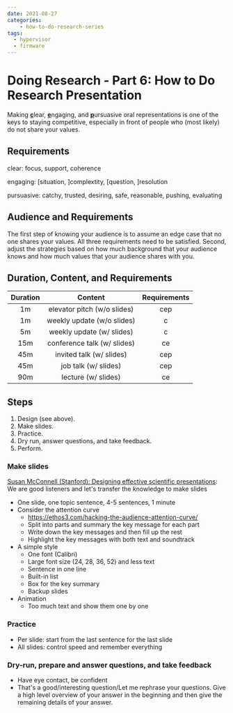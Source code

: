 ```yaml
---
date: 2021-08-27
categories:
    - how-to-do-research-series
tags:
  - hypervisor
  - firmware
---
```


# Doing Research - Part 6: How to Do Research Presentation

Making <u>__c__</u>lear, <u>__e__</u>ngaging, and <u>__p__</u>ursuasive oral
representations is one of the keys to staying competitive, especially in front
of people who (most likely) do not share your values.

## Requirements

clear: focus, support, coherence

engaging: [situation, ]complextity, [question, ]resolution

pursuasive: catchy, trusted, desiring, safe, reasonable, pushing, evaluating

## Audience and Requirements

The first step of knowing your audience is to assume an edge case that no one
shares your values. All three requirements need to be satisfied. Second, adjust
the strategies based on how much background that your audience knows and how
much values that your audience shares with you.

## Duration, Content, and Requirements

| Duration | Content | Requirements |
|:--:|:---------------------------:|:----:|
| 1m | elevator pitch (w/o slides) | cep |
| 1m | weekly update (w/o slides)  | c |
| 5m | weekly update (w/ slides)   | c |
| 15m| conference talk (w/ slides) | ce |
| 45m| invited talk (w/ slides)    | cep |
| 45m| job talk (w/ slides)        | cep |
| 90m| lecture (w/ slides)         | ce |

## Steps

1. Design (see above).
1. Make slides.
1. Practice.
1. Dry run, answer questions, and take feedback.
1. Perform.

### Make slides

[Susan McConnell (Stanford): Designing effective scientific
presentations](https://www.youtube.com/watch?v=Hp7Id3Yb9XQ): We are good
listeners and let's transfer the knowledge to make slides

- One slide, one topic sentence, 4-5 sentences, 1 minute
- Consider the attention curve
    * https://ethos3.com/hacking-the-audience-attention-curve/
    * Split into parts and summary the key message for each part
    * Write down the key messages and then fill up the rest
    * Highlight the key messages with both text and soundtrack
- A simple style
    * One font (Calibri)
    * Large font size (24, 28, 36, 52) and less text
    * Sentence in one line
    * Built-in list
    * Box for the key summary
    * Backup slides
- Animation
    * Too much text and show them one by one

### Practice

+ Per slide: start from the last sentence for the last slide
+ All slides: control speed and remember everything

### Dry-run, prepare and answer questions, and take feedback

- Have eye contact, be confident
- That's a good/interesting question/Let me rephrase your questions. Give a high
level overview of your answer in the beginning and then give the remaining
details of your answer.
